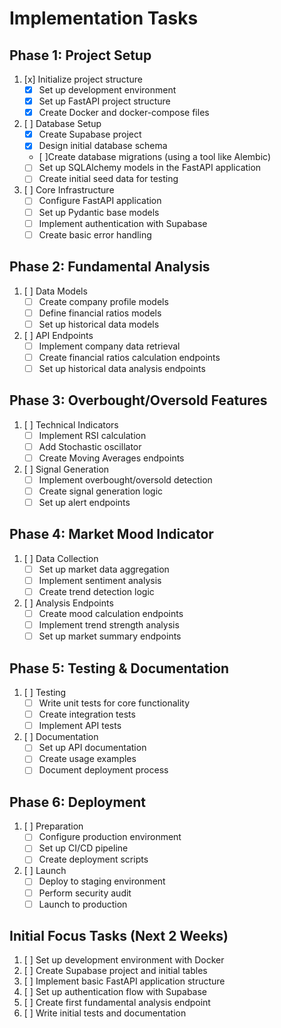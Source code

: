 # Implementation Tasks

## Phase 1: Project Setup
1. [x] Initialize project structure
   - [x] Set up development environment
   - [x] Set up FastAPI project structure
   - [x] Create Docker and docker-compose files

2. [ ] Database Setup
   - [x] Create Supabase project
   - [x] Design initial database schema
   - [ ]Create database migrations (using a tool like Alembic)
   - [ ] Set up SQLAlchemy models in the FastAPI application
   - [ ] Create initial seed data for testing

3. [ ] Core Infrastructure
   - [ ] Configure FastAPI application
   - [ ] Set up Pydantic base models
   - [ ] Implement authentication with Supabase
   - [ ] Create basic error handling

## Phase 2: Fundamental Analysis
1. [ ] Data Models
   - [ ] Create company profile models
   - [ ] Define financial ratios models
   - [ ] Set up historical data models

2. [ ] API Endpoints
   - [ ] Implement company data retrieval
   - [ ] Create financial ratios calculation endpoints
   - [ ] Set up historical data analysis endpoints

## Phase 3: Overbought/Oversold Features
1. [ ] Technical Indicators
   - [ ] Implement RSI calculation
   - [ ] Add Stochastic oscillator
   - [ ] Create Moving Averages endpoints

2. [ ] Signal Generation
   - [ ] Implement overbought/oversold detection
   - [ ] Create signal generation logic
   - [ ] Set up alert endpoints

## Phase 4: Market Mood Indicator
1. [ ] Data Collection
   - [ ] Set up market data aggregation
   - [ ] Implement sentiment analysis
   - [ ] Create trend detection logic

2. [ ] Analysis Endpoints
   - [ ] Create mood calculation endpoints
   - [ ] Implement trend strength analysis
   - [ ] Set up market summary endpoints

## Phase 5: Testing & Documentation
1. [ ] Testing
   - [ ] Write unit tests for core functionality
   - [ ] Create integration tests
   - [ ] Implement API tests

2. [ ] Documentation
   - [ ] Set up API documentation
   - [ ] Create usage examples
   - [ ] Document deployment process

## Phase 6: Deployment
1. [ ] Preparation
   - [ ] Configure production environment
   - [ ] Set up CI/CD pipeline
   - [ ] Create deployment scripts

2. [ ] Launch
   - [ ] Deploy to staging environment
   - [ ] Perform security audit
   - [ ] Launch to production

## Initial Focus Tasks (Next 2 Weeks)
1. [ ] Set up development environment with Docker
2. [ ] Create Supabase project and initial tables
3. [ ] Implement basic FastAPI application structure
4. [ ] Set up authentication flow with Supabase
5. [ ] Create first fundamental analysis endpoint
6. [ ] Write initial tests and documentation
```